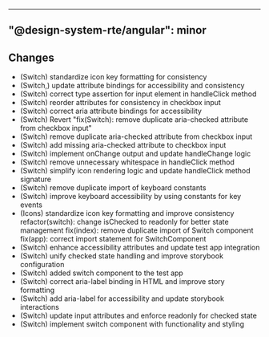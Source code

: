 ---
  "@design-system-rte/angular": minor
  ---
  
  ## Changes

- (Switch) standardize icon key formatting for consistency
- (Switch,) update attribute bindings for accessibility and consistency
- (Switch) correct type assertion for input element in handleClick method
- (Switch) reorder attributes for consistency in checkbox input
- (Switch) correct aria attribute bindings for accessibility
- (Switch) Revert "fix(Switch): remove duplicate aria-checked attribute from checkbox input"
- (Switch) remove duplicate aria-checked attribute from checkbox input
- (Switch) add missing aria-checked attribute to checkbox input
- (Switch) implement onChange output and update handleChange logic
- (Switch) remove unnecessary whitespace in handleClick method
- (Switch) simplify icon rendering logic and update handleClick method signature
- (Switch) remove duplicate import of keyboard constants
- (Switch) improve keyboard accessibility by using constants for key events
- (Icons) standardize icon key formatting and improve consistency refactor(switch): change isChecked to readonly for better state management fix(index): remove duplicate import of Switch component fix(app): correct import statement for SwitchComponent
- (Switch) enhance accessibility attributes and update test app integration
- (Switch) unify checked state handling and improve storybook configuration
- (Switch) added switch component to the test app
- (Switch) correct aria-label binding in HTML and improve story formatting
- (Switch) add aria-label for accessibility and update storybook interactions
- (Switch) update input attributes and enforce readonly for checked state
- (Switch) implement switch component with functionality and styling
